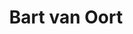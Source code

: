 ---
# Display name
title: "Bart van Oort"

# Role/position (e.g., (Assistant/Associate/Full) Professor, Postdoctoral Researchers, Ph.D. Candidate)
roles: ["Alumni"]

# The start and end year of being part of this group.
# If the author is an active member, leave member_end empty. Otherwise, fill in.
member_start: 01.01.2020
member_end: 01.01.2021


# Organizations/Affiliations
organizations:
  - name: Delft University of Technology
    url: "https://www.tudelft.nl/"
    country: NL

# Short bio (displayed in user profile at end of posts)
bio: >
  AI4Fintech

# List each interest with a dash
interests:
  - Computational Intelligence for SE
  - Security Testing
  - Blockchain

# Social/Academic Networking
# For available icons, see: https://sourcethemes.com/academic/docs/page-builder/#icons
# For an email link, use "fas" icon pack, "envelope" icon, and a link in the
# form "mailto:your-email@example.com" or "/#contact" for contact widget.
# social:
#   - icon: twitter
#     icon_pack: fab
#     link: https://twitter.com/avandeursen?ref_src=twsrc%5Egoogle%7Ctwcamp%5Eserp%7Ctwgr%5Eauthor
#   - icon: linkedin-in
#     icon_pack: fab
#     link: https://www.linkedin.com/in/avandeursen/?originalSubdomain=nl
#   - icon: google-scholar
#     icon_pack: ai
#     link: https://scholar.google.com/citations?user=jjCkWXgAAAAJ&hl=en

# Highlight the author in author lists? (true/false)
highlight_name: true

supervisor: "Name of supervisor"
thesis_name: "Name of thesis"

# Organizational groups that you belong to (for People widget)
# Use one of the following values: 
#   - Management
#   - Stakeholders
#   - Track Leaders
#   - Students
#   - PhD Students
#   - MSc Students
#   - BSc Students
#   - Assistant Professor
#   - Full Professor
user_groups:
  - MSc Students
  - Alumni
---